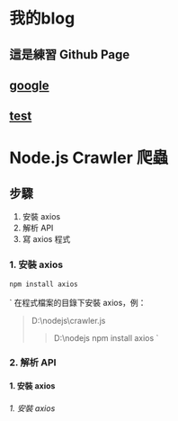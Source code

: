 # 我的blog


## 這是練習 Github Page

## [google](https://www.google.com)

## [test](https://ycchien313.github.io/test/)


# Node.js Crawler 爬蟲
## 步驟
1. 安裝 axios
2. 解析 API
3. 寫 axios 程式

### 1. 安裝 axios
```js
npm install axios
```
`
在程式檔案的目錄下安裝 axios，例： <br>
> D:\nodejs\crawler.js
>> D:\nodejs
>> npm install axios
`


### 2. 解析 API


#### 1. 安裝 axios
###### 1. 安裝 axios
